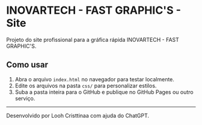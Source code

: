# INOVARTECH - FAST GRAPHIC'S - Site

Projeto do site profissional para a gráfica rápida INOVARTECH - FAST GRAPHIC'S.

## Como usar

1. Abra o arquivo `index.html` no navegador para testar localmente.
2. Edite os arquivos na pasta `css/` para personalizar estilos.
3. Suba a pasta inteira para o GitHub e publique no GitHub Pages ou outro serviço.

---

Desenvolvido por Looh Cristtinaa com ajuda do ChatGPT.

